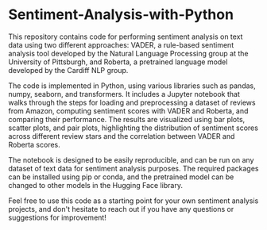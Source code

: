 # Sentiment-Analysis-with-Python
This repository contains code for performing sentiment analysis on text data using two different approaches: VADER, a rule-based sentiment analysis tool developed by the Natural Language Processing group at the University of Pittsburgh, and Roberta, a pretrained language model developed by the Cardiff NLP group.

The code is implemented in Python, using various libraries such as pandas, numpy, seaborn, and transformers. It includes a Jupyter notebook that walks through the steps for loading and preprocessing a dataset of reviews from Amazon, computing sentiment scores with VADER and Roberta, and comparing their performance. The results are visualized using bar plots, scatter plots, and pair plots, highlighting the distribution of sentiment scores across different review stars and the correlation between VADER and Roberta scores.

The notebook is designed to be easily reproducible, and can be run on any dataset of text data for sentiment analysis purposes. The required packages can be installed using pip or conda, and the pretrained model can be changed to other models in the Hugging Face library.

Feel free to use this code as a starting point for your own sentiment analysis projects, and don't hesitate to reach out if you have any questions or suggestions for improvement!
